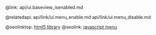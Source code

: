 @link: api/ui.baseview_isenabled.md

@relatedapi:
	 api/link/ui.menu_enable.md
     api/link/ui.menu_disable.md

@seolinktop: [html5 library](https://webix.com)
@seolink: [javascript menu](https://webix.com/widget/menu/)